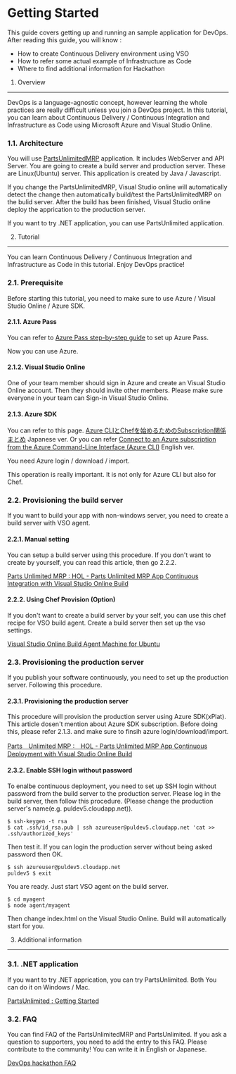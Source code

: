 Getting Started
===========

This guide covers getting up and running an sample application for DevOps.
After reading this guide, you will know :

* How to create Continuous Delivery environment using VSO
* How to refer some actual example of Infrastructure as Code
* Where to find additional information for Hackathon

1. Overview
-----------
DevOps is a language-agnostic concept, however learning the whole practices are really difficult
unless you join a DevOps project. In this tutorial, you can learn about Continuous Delivery / Continuous Integration and Infrastructure as Code using Microsoft Azure and Visual Studio Online.

### 1.1. Architecture

You will use [PartsUnlimitedMRP]() application. It includes WebServer and API Server.
You are going to create a build server and production server. These are Linux(Ubuntu) server. This application is created by Java / Javascript.


If you change the PartsUnlimitedMRP, Visual Studio online will automatically detect the change then
automatically build/test the PartsUnlimitedMRP on the bulid server. After the build has been finished,
Visual Studio online deploy the apprication to the production server.


If you want to try .NET application, you can use PartsUnlimited application.

2. Tutorial
-----------
You can learn Continuous Delivery / Continuous Integration and Infrastructure as Code in this tutorial.
Enjoy DevOps practice!

### 2.1. Prerequisite

Before starting this tutorial, you need to make sure to use Azure / Visual Studio Online / Azure SDK.

#### 2.1.1. Azure Pass

You can refer to [Azure Pass step-by-step guide](http://1drv.ms/1LIcy3E) to set up Azure Pass.

Now you can use Azure.

#### 2.1.2. Visual Studio Online

One of your team member should sign in Azure and create an Visual Studio Online account. Then they should
invite other members. Please make sure everyone in your team can Sign-in Visual Studio Online.

#### 2.1.3. Azure SDK

You can refer to this page. [Azure CLIとChefを始めるためのSubscription関係まとめ](http://qiita.com/TsuyoshiUshio@github/items/27bc5e9d7e93214c01f0) Japanese ver.
Or you can refer [Connect to an Azure subscription from the Azure Command-Line Interface (Azure CLI)](https://azure.microsoft.com/en-us/documentation/articles/xplat-cli-connect/) English ver.

You need Azure login / download / import.

This operation is really important. It is not only for Azure CLI but also for Chef.


### 2.2. Provisioning the build server

If you want to build your app with non-windows server, you need to create a build server with VSO agent.

#### 2.2.1. Manual setting

You can setup a build server using this procedure. If you don't want to create by yourself, you can read this article,
then go 2.2.2.

[Parts Unlimited MRP : HOL - Parts Unlimited MRP App Continuous Integration with Visual Studio Online Build](https://github.com/Microsoft/PartsUnlimitedMRP/blob/master/docs/HOL_Continuous-Integration-with-Visual-Studio-Online-Build/HOL_Continuous-Integration-with-Visual-Studio-Online-Build.md)

#### 2.2.2. Using Chef Provision (Option)

If you don't want to create a build server by your self, you can use this chef recipe for VSO build agent.
Create a build server then set up the vso settings.

[Visual Studio Online Build Agent Machine for Ubuntu](https://github.com/TsuyoshiUshio/vsoagentserver)

### 2.3. Provisioning the production server

If you publish your software continuously, you need to set up the production server. Following this procedure.

#### 2.3.1. Provisioning the production server

This procedure will provision the production server using Azure SDK(xPlat). This article dosen't mention about Azure SDK subscription. Before doing this, please refer 2.1.3. and make sure to finsih azure login/download/import.

[Parts　Unlimited MRP :　HOL - Parts Unlimited MRP App Continuous Deployment with Visual Studio Online Build ](https://github.com/Microsoft/PartsUnlimitedMRP/blob/master/docs/HOL_Continuous-Deployment-with-Visual-Studio-Online-Build/HOL_Continuous-Deployment-with-Visual-Studio-Online-Build.md)

#### 2.3.2. Enable SSH login without password

To enalbe continuous deployment, you need to set up SSH login without password from the build server to the production server. Please log in the build server, then follow this procedure. (Please change the production server's name(e.g. puldev5.cloudapp.net)).

```
$ ssh-keygen -t rsa
$ cat .ssh/id_rsa.pub | ssh azureuser@puldev5.cloudapp.net 'cat >> .ssh/authorized_keys'
```

Then test it. If you can login the production server without being asked password then OK.

```
$ ssh azureuser@puldev5.cloudapp.net
puldev5 $ exit
```

You are ready. Just start VSO agent on the build server.

```
$ cd myagent
$ node agent/myagent
```

Then change index.html on the Visual Studio Online.
Build will automatically start for you.


3. Additional information
-------------------------

### 3.1. .NET application

If you want to try .NET apprication, you can try PartsUnlimited. Both You can do it on Windows / Mac.

[PartsUnlimited : Getting Started](https://github.com/Microsoft/PartsUnlimited/blob/master/docs/GettingStarted.md)

### 3.2. FAQ

You can find FAQ of the PartsUnlimitedMRP and PartsUnlimited. If you ask a question to supporters, you need to add the entry to this FAQ. Please contribute to the community! You can write it in English or Japanese.

[DevOps hackathon FAQ](https://github.com/TsuyoshiUshio/DevOpsHackathon/wiki/FAQ)
